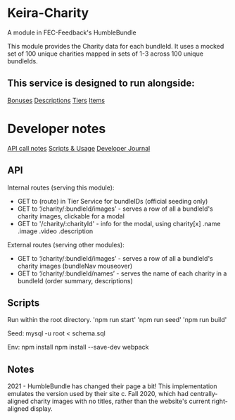 # Keira-Charity
A module in FEC-Feedback's HumbleBundle

This module provides the Charity data for each bundleId. It uses a mocked set of 100 unique charities mapped in sets of 1-3 across 100 unique bundleIds.

## This service is designed to run alongside:

  [Bonuses](https://github.com/rpt23-team-feedback/kimarie-bonuses)
  [Descriptions](https://github.com/rpt23-team-feedback/max-descriptions)
  [Tiers](https://github.com/rpt23-team-feedback/Tier-Mark)
  [Items](https://github.com/rpt23-team-feedback/freddie-individual-item-details)

# Developer notes

  [API call notes](#API)
  [Scripts & Usage](#Scripts)
  [Developer Journal](#Notes)

## API

Internal routes (serving this module):
- GET to (route) in Tier Service for bundleIDs (official seeding only)
- GET to ‘/charity/:bundleId/images’ - serves a row of all a bundleId's charity images, clickable for a modal
- GET to '/charity/:charityId' - info for the modal, using charity[x] .name .image .video .description

External routes (serving other modules):
- GET to ‘/charity/:bundleId/images’ - serves a row of all a bundleId's charity images (bundleNav mouseover)
- GET to ‘/charity/:bundleId/names’ - serves the name of each charity in a bundleId (order summary, descriptions)

## Scripts
Run within the root directory.
'npm run start'
'npm run seed'
'npm run build'

Seed:
mysql -u root < schema.sql

Env:
npm install
npm install --save-dev webpack

## Notes
2021 - HumbleBundle has changed their page a bit! This implementation emulates the version used by their site c. Fall 2020, which had centrally-aligned charity images with no titles, rather than the website's current right-aligned display.